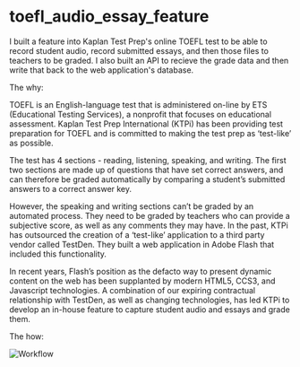 # toefl_audio_essay_feature

I built a feature into Kaplan Test Prep's online TOEFL test to be able to record student audio, record submitted essays, and then those files to teachers to be graded. I also built an API to recieve the grade data and then write that back to the web application's database.

The why:

TOEFL is an English-language test that is administered on-line by ETS (Educational Testing Services), a nonprofit that focuses on educational assessment. Kaplan Test Prep International (KTPi) has been providing test preparation for TOEFL and is committed to making the test prep as ‘test-like’ as possible. 

The test has 4 sections - reading, listening, speaking, and writing. The first two sections are made up of questions that have set correct answers, and can therefore be graded automatically by comparing a student’s submitted answers to a correct answer key.

However, the speaking and writing sections can’t be graded by an automated process. They need to be graded by teachers who can provide a subjective score, as well as any comments they may have. In the past, KTPi has outsourced the creation of a ‘test-like’ application to a third party vendor called TestDen. They built a web application in Adobe Flash that included this functionality.

In recent years, Flash’s position as the defacto way to present dynamic content on the web has been supplanted by modern HTML5, CCS3, and Javascript technologies. A combination of our expiring contractual relationship with TestDen, as well as changing technologies, has led KTPi to develop an in-house feature to capture student audio and essays and grade them.

The how:

![Workflow](https://s3.amazonaws.com/andre-pictures/nyc_visualization.gif)